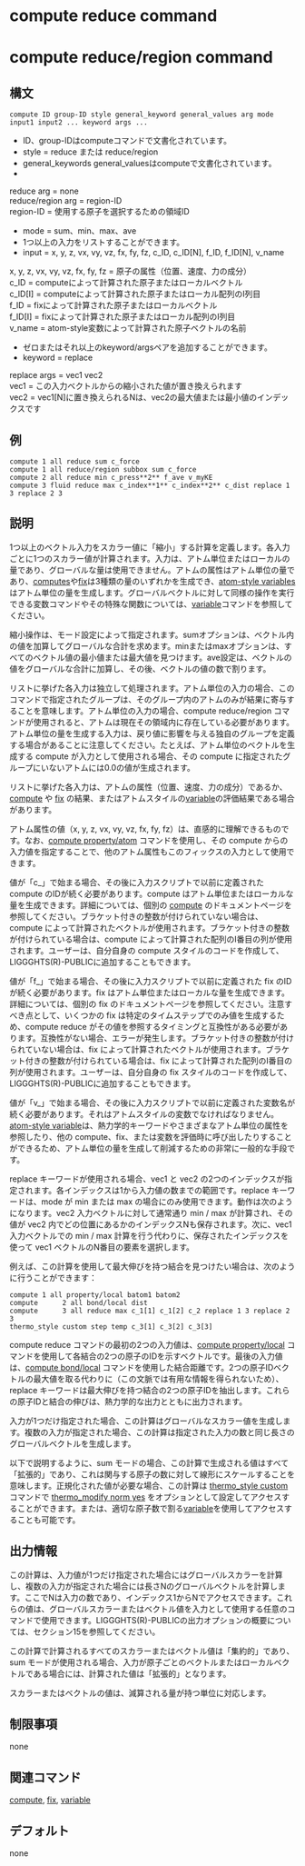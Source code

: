 # compute reduce command
# compute reduce/region command

## 構文
```
compute ID group-ID style general_keyword general_values arg mode input1 input2 ... keyword args ...
```

- ID、group-IDはcomputeコマンドで文書化されています。
- style = reduce または reduce/region
- general_keywords general_valuesはcomputeで文書化されています。
- 
reduce arg = none  
reduce/region arg = region-ID  
region-ID = 使用する原子を選択するための領域ID

- mode = sum、min、max、ave
- 1つ以上の入力をリストすることができます。
- input = x, y, z, vx, vy, vz, fx, fy, fz, c_ID, c_ID[N], f_ID, f_ID[N], v_name

x, y, z, vx, vy, vz, fx, fy, fz = 原子の属性（位置、速度、力の成分）  
c_ID = computeによって計算された原子またはローカルベクトル  
c_ID[I] = computeによって計算された原子またはローカル配列のI列目  
f_ID = fixによって計算された原子またはローカルベクトル  
f_ID[I] = fixによって計算された原子またはローカル配列のI列目  
v_name = atom-style変数によって計算された原子ベクトルの名前

- ゼロまたはそれ以上のkeyword/argsペアを追加することができます。
- keyword = replace

replace args = vec1 vec2  
vec1 = この入力ベクトルからの縮小された値が置き換えられます  
vec2 = vec1[N]に置き換えられるNは、vec2の最大値または最小値のインデックスです

## 例
```
compute 1 all reduce sum c_force
compute 1 all reduce/region subbox sum c_force
compute 2 all reduce min c_press**2** f_ave v_myKE
compute 3 fluid reduce max c_index**1** c_index**2** c_dist replace 1 3 replace 2 3
```

## 説明
1つ以上のベクトル入力をスカラー値に「縮小」する計算を定義します。各入力ごとに1つのスカラー値が計算されます。入力は、アトム単位またはローカルの量であり、グローバルな量は使用できません。アトムの属性はアトム単位の量であり、[computes]()や[fix]()は3種類の量のいずれかを生成でき、[atom-style variables]()はアトム単位の量を生成します。グローバルベクトルに対して同様の操作を実行できる変数コマンドやその特殊な関数については、[variable]()コマンドを参照してください。

縮小操作は、モード設定によって指定されます。sumオプションは、ベクトル内の値を加算してグローバルな合計を求めます。minまたはmaxオプションは、すべてのベクトル値の最小値または最大値を見つけます。ave設定は、ベクトルの値をグローバルな合計に加算し、その後、ベクトルの値の数で割ります。

リストに挙げた各入力は独立して処理されます。アトム単位の入力の場合、このコマンドで指定されたグループは、そのグループ内のアトムのみが結果に寄与することを意味します。アトム単位の入力の場合、compute reduce/region コマンドが使用されると、アトムは現在その領域内に存在している必要があります。アトム単位の量を生成する入力は、戻り値に影響を与える独自のグループを定義する場合があることに注意してください。たとえば、アトム単位のベクトルを生成する compute が入力として使用される場合、その compute に指定されたグループにいないアトムには0.0の値が生成されます。

リストに挙げた各入力は、アトムの属性（位置、速度、力の成分）であるか、[compute]() や [fix]() の結果、またはアトムスタイルの[variable]()の評価結果である場合があります。

アトム属性の値（x, y, z, vx, vy, vz, fx, fy, fz）は、直感的に理解できるものです。なお、[compute property/atom]() コマンドを使用し、その compute からの入力値を指定することで、他のアトム属性もこのフィックスの入力として使用できます。

値が「c_」で始まる場合、その後に入力スクリプトで以前に定義された compute のIDが続く必要があります。compute はアトム単位またはローカルな量を生成できます。詳細については、個別の [compute]() のドキュメントページを参照してください。ブラケット付きの整数が付けられていない場合は、compute によって計算されたベクトルが使用されます。ブラケット付きの整数が付けられている場合は、compute によって計算された配列のI番目の列が使用されます。ユーザーは、自分自身の compute スタイルのコードを作成して、LIGGGHTS(R)-PUBLICに追加することもできます。

値が「f_」で始まる場合、その後に入力スクリプトで以前に定義された fix のIDが続く必要があります。fix はアトム単位またはローカルな量を生成できます。詳細については、個別の fix のドキュメントページを参照してください。注意すべき点として、いくつかの fix は特定のタイムステップでのみ値を生成するため、compute reduce がその値を参照するタイミングと互換性がある必要があります。互換性がない場合、エラーが発生します。ブラケット付きの整数が付けられていない場合は、fix によって計算されたベクトルが使用されます。ブラケット付きの整数が付けられている場合は、fix によって計算された配列のI番目の列が使用されます。ユーザーは、自分自身の fix スタイルのコードを作成して、LIGGGHTS(R)-PUBLICに追加することもできます。

値が「v_」で始まる場合、その後に入力スクリプトで以前に定義された変数名が続く必要があります。それはアトムスタイルの変数でなければなりません。[atom-style variable]()は、熱力学的キーワードやさまざまなアトム単位の属性を参照したり、他の compute、fix、または変数を評価時に呼び出したりすることができるため、アトム単位の量を生成して削減するための非常に一般的な手段です。

replace キーワードが使用される場合、vec1 と vec2 の2つのインデックスが指定されます。各インデックスは1から入力値の数までの範囲です。replace キーワードは、mode が min または max の場合にのみ使用できます。動作は次のようになります。vec2 入力ベクトルに対して通常通り min / max が計算され、その値が vec2 内でどの位置にあるかのインデックスNも保存されます。次に、vec1 入力ベクトルでの min / max 計算を行う代わりに、保存されたインデックスを使って vec1 ベクトルのN番目の要素を選択します。

例えば、この計算を使用して最大伸びを持つ結合を見つけたい場合は、次のように行うことができます：

```
compute 1 all property/local batom1 batom2
compute      2 all bond/local dist
compute      3 all reduce max c_1[1] c_1[2] c_2 replace 1 3 replace 2 3
thermo_style custom step temp c_3[1] c_3[2] c_3[3]
```

compute reduce コマンドの最初の2つの入力値は、[compute property/local]() コマンドを使用して各結合の2つの原子のIDを示すベクトルです。最後の入力値は、[compute bond/local]() コマンドを使用した結合距離です。2つの原子IDベクトルの最大値を取る代わりに（この文脈では有用な情報を得られないため）、replace キーワードは最大伸びを持つ結合の2つの原子IDを抽出します。これらの原子IDと結合の伸びは、熱力学的な出力とともに出力されます。

入力が1つだけ指定された場合、この計算はグローバルなスカラー値を生成します。複数の入力が指定された場合、この計算は指定された入力の数と同じ長さのグローバルベクトルを生成します。

以下で説明するように、sum モードの場合、この計算で生成される値はすべて「拡張的」であり、これは関与する原子の数に対して線形にスケールすることを意味します。正規化された値が必要な場合、この計算は [thermo_style custom]() コマンドで [thermo_modify norm yes]() をオプションとして設定してアクセスすることができます。または、適切な原子数で割る[variable]()を使用してアクセスすることも可能です。

## 出力情報
この計算は、入力値が1つだけ指定された場合にはグローバルスカラーを計算し、複数の入力が指定された場合には長さNのグローバルベクトルを計算します。ここでNは入力の数であり、インデックス1からNでアクセスできます。これらの値は、グローバルスカラーまたはベクトル値を入力として使用する任意のコマンドで使用できます。LIGGGHTS(R)-PUBLICの出力オプションの概要については、セクション15を参照してください。

この計算で計算されるすべてのスカラーまたはベクトル値は「集約的」であり、sum モードが使用される場合、入力が原子ごとのベクトルまたはローカルベクトルである場合には、計算された値は「拡張的」となります。

スカラーまたはベクトルの値は、減算される量が持つ単位に対応します。

## 制限事項
none

## 関連コマンド
[compute](), [fix](), [variable]()

## デフォルト
none